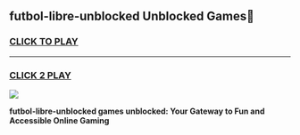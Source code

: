 
## futbol-libre-unblocked Unblocked Games👋
<h3>
<a href="https://news.freeplayer.one?title=futbol-libre-unblocked&ref=16F">CLICK TO PLAY</a></h3>
<hr>

<h3>
<a href="https://news.freeplayer.one?title=futbol-libre-unblocked&ref=16F">CLICK 2 PLAY</a>
  
</h3>

<a href="https://news.freeplayer.one?title=futbol-libre-unblocked&ref=16F/"><img src="https://clearcache.store/games.png"></a>


**futbol-libre-unblocked games unblocked: Your Gateway to Fun and Accessible Online Gaming**

